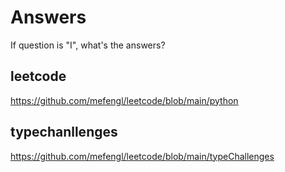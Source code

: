 # Answers

If question is "I", what's the answers?

## leetcode

https://github.com/mefengl/leetcode/blob/main/python

## typechanllenges

https://github.com/mefengl/leetcode/blob/main/typeChallenges
